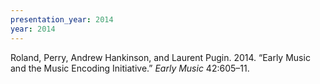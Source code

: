 ```yaml
---
presentation_year: 2014
year: 2014
---
```


Roland, Perry, Andrew Hankinson, and Laurent Pugin. 2014. “Early Music and the Music Encoding Initiative.” <i>Early Music</i> 42:605–11.